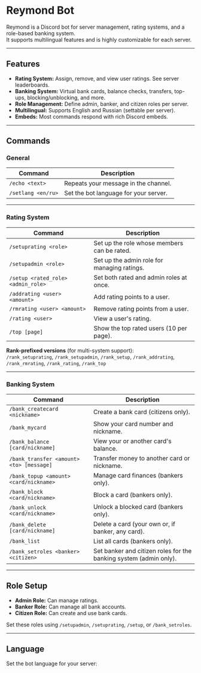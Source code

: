 # Reymond Bot

Reymond is a Discord bot for server management, rating systems, and a role-based banking system.  
It supports multilingual features and is highly customizable for each server.

---

## Features

- **Rating System:** Assign, remove, and view user ratings. See server leaderboards.
- **Banking System:** Virtual bank cards, balance checks, transfers, top-ups, blocking/unblocking, and more.
- **Role Management:** Define admin, banker, and citizen roles per server.
- **Multilingual:** Supports English and Russian (settable per server).
- **Embeds:** Most commands respond with rich Discord embeds.

---

## Commands

### General

| Command         | Description                                      |
|-----------------|--------------------------------------------------|
| `/echo <text>`  | Repeats your message in the channel.             |
| `/setlang <en/ru>` | Set the bot language for your server.         |

---

### Rating System

| Command                  | Description                                                        |
|--------------------------|--------------------------------------------------------------------|
| `/setuprating <role>`    | Set up the role whose members can be rated.                        |
| `/setupadmin <role>`     | Set up the admin role for managing ratings.                        |
| `/setup <rated_role> <admin_role>` | Set both rated and admin roles at once.                 |
| `/addrating <user> <amount>` | Add rating points to a user.                                  |
| `/rmrating <user> <amount>`  | Remove rating points from a user.                             |
| `/rating <user>`         | View a user's rating.                                              |
| `/top [page]`            | Show the top rated users (10 per page).                            |

**Rank-prefixed versions** (for multi-system support):  
`/rank_setuprating`, `/rank_setupadmin`, `/rank_setup`, `/rank_addrating`, `/rank_rmrating`, `/rank_rating`, `/rank_top`

---

### Banking System

| Command                                | Description                                                      |
|-----------------------------------------|------------------------------------------------------------------|
| `/bank_createcard <nickname>`           | Create a bank card (citizens only).                              |
| `/bank_mycard`                         | Show your card number and nickname.                              |
| `/bank_balance [card/nickname]`         | View your or another card's balance.                             |
| `/bank_transfer <amount> <to> [message]`| Transfer money to another card or nickname.                      |
| `/bank_topup <amount> <card/nickname>`  | Manage card finances (bankers only).                                    |
| `/bank_block <card/nickname>`           | Block a card (bankers only).                                     |
| `/bank_unlock <card/nickname>`          | Unlock a blocked card (bankers only).                            |
| `/bank_delete [card/nickname]`          | Delete a card (your own or, if banker, any card).                |
| `/bank_list`                            | List all cards (bankers only).                                   |
| `/bank_setroles <banker> <citizen>`     | Set banker and citizen roles for the banking system (admin only).|

---

## Role Setup

- **Admin Role:** Can manage ratings.
- **Banker Role:** Can manage all bank accounts.
- **Citizen Role:** Can create and use bank cards.

Set these roles using `/setupadmin`, `/setuprating`, `/setup`, or `/bank_setroles`.

---

## Language

Set the bot language for your server:
